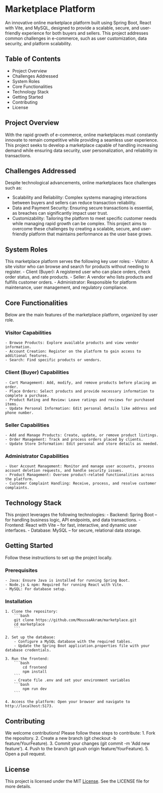 # Marketplace Platform

An innovative online marketplace platform built using Spring Boot, React with Vite, and MySQL, designed to provide a scalable, secure, and user-friendly experience for both buyers and sellers. This project addresses common challenges in e-commerce, such as user customization, data security, and platform scalability.

## Table of Contents

  - Project Overview
  - Challenges Addressed
  - System Roles
  - Core Functionalities
  - Technology Stack
  - Getting Started
  - Contributing
  - License
    
## Project Overview

With the rapid growth of e-commerce, online marketplaces must constantly innovate to remain competitive while providing a seamless user experience. This project seeks to develop a marketplace capable of handling increasing demand while ensuring data security, user personalization, and reliability in transactions.

## Challenges Addressed

Despite technological advancements, online marketplaces face challenges such as:

  - Scalability and Reliability: Complex systems managing interactions between buyers and sellers can reduce transaction reliability.
  - Data and Payment Security: Ensuring secure transactions is essential, as breaches can significantly impact user trust.
  - Customizability: Tailoring the platform to meet specific customer needs while managing rapid growth can be complex.
This project aims to overcome these challenges by creating a scalable, secure, and user-friendly platform that maintains performance as the user base grows.

## System Roles

This marketplace platform serves the following key user roles:
    - Visitor: A site visitor who can browse and search for products without needing to register.
    - Client (Buyer): A registered user who can place orders, check order status, and rate products.
    - Seller: A vendor who lists products and fulfills customer orders.
    - Administrator: Responsible for platform maintenance, user management, and regulatory compliance.

## Core Functionalities

Below are the main features of the marketplace platform, organized by user role.

### Visitor Capabilities
    - Browse Products: Explore available products and view vendor information.
    - Account Creation: Register on the platform to gain access to additional features.
    - Search: Find specific products or vendors.
### Client (Buyer) Capabilities
    - Cart Management: Add, modify, and remove products before placing an order.
    - Place Orders: Select products and provide necessary information to complete a purchase.
    - Product Rating and Review: Leave ratings and reviews for purchased items.
    - Update Personal Information: Edit personal details like address and phone number.
### Seller Capabilities
    - Add and Manage Products: Create, update, or remove product listings.
    - Order Management: Track and process orders placed by clients.
    - Update Store Information: Edit personal and store details as needed.
### Administrator Capabilities
    - User Account Management: Monitor and manage user accounts, process account deletion requests, and handle security issues.
    - Product Management: Oversee product-related functionalities across the platform.
    - Customer Complaint Handling: Receive, process, and resolve customer complaints.

## Technology Stack

This project leverages the following technologies:
    - Backend: Spring Boot – for handling business logic, API endpoints, and data transactions.
    - Frontend: React with Vite – for fast, interactive, and dynamic user interfaces.
    - Database: MySQL – for secure, relational data storage.

## Getting Started

Follow these instructions to set up the project locally.

### Prerequisites
    - Java: Ensure Java is installed for running Spring Boot.
    - Node.js & npm: Required for running React with Vite.
    - MySQL: For database setup.

### Installation
    1. Clone the repository:
        ```bash
        git clone https://github.com/MoussaAkram/marketplace.git
        cd marketplace
        ```

    2. Set up the database:
        - Configure a MySQL database with the required tables.
        - Update the Spring Boot application.properties file with your database credentials.

    3. Run the frontend:
        ```bash
            cd frontend
            npm install
        ```
        - Create file .env and set your environment variables
        ```bash
            npm run dev
        ```

    4. Access the platform: Open your browser and navigate to http://localhost:5173.

## Contributing

We welcome contributions! Please follow these steps to contribute:
    1. Fork the repository.
    2. Create a new branch (git checkout -b feature/YourFeature).
    3. Commit your changes (git commit -m 'Add new feature').
    4. Push to the branch (git push origin feature/YourFeature).
    5. Open a pull request.
## License

This project is licensed under the MIT [License](https://github.com/MoussaAkram/Marketplace/blob/main/LICENSE). See the LICENSE file for more details.
